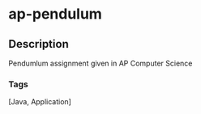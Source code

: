 # ap-pendulum

## Description
Pendumlum assignment given in AP Computer Science

### Tags
[Java, Application]
